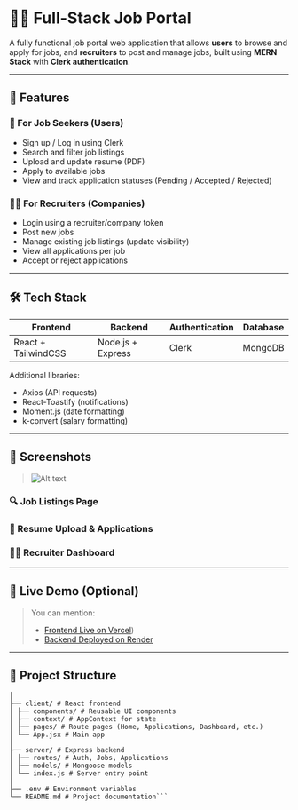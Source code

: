 # 🧑‍💼 Full-Stack Job Portal

A fully functional job portal web application that allows **users** to browse and apply for jobs, and **recruiters** to post and manage jobs, built using **MERN Stack** with **Clerk authentication**.

---

## 🚀 Features

### 👥 For Job Seekers (Users)
- Sign up / Log in using Clerk
- Search and filter job listings
- Upload and update resume (PDF)
- Apply to available jobs
- View and track application statuses (Pending / Accepted / Rejected)

### 🧑‍💼 For Recruiters (Companies)
- Login using a recruiter/company token
- Post new jobs
- Manage existing job listings (update visibility)
- View all applications per job
- Accept or reject applications

---

## 🛠️ Tech Stack

| Frontend            | Backend           | Authentication | Database |
|---------------------|-------------------|----------------|----------|
| React + TailwindCSS | Node.js + Express | Clerk          | MongoDB  |

Additional libraries:
- Axios (API requests)
- React-Toastify (notifications)
- Moment.js (date formatting)
- k-convert (salary formatting)

---

## 📸 Screenshots

>![Alt text](https://github.com/Aparna-b-b/Job-portal/tree/main/screenshots)
>


### 🔍 Job Listings Page


### 📄 Resume Upload & Applications

### 🧑‍💼 Recruiter Dashboard

---

## 🧪 Live Demo (Optional)

> You can mention:
> - [Frontend Live on Vercel](https://job-portal-gy1a.vercel.app/))
> - [Backend Deployed on Render]((https://job-portal-seven-chi.vercel.app/))

---

## 📂 Project Structure
```job-portal/
│
├── client/ # React frontend
│ ├── components/ # Reusable UI components
│ ├── context/ # AppContext for state
│ ├── pages/ # Route pages (Home, Applications, Dashboard, etc.)
│ └── App.jsx # Main app
│
├── server/ # Express backend
│ ├── routes/ # Auth, Jobs, Applications
│ ├── models/ # Mongoose models
│ └── index.js # Server entry point
│
├── .env # Environment variables
└── README.md # Project documentation```
